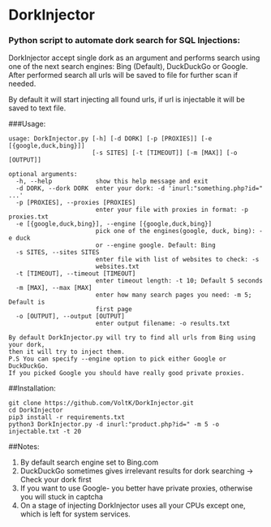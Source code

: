 # DorkInjector

### Python script to automate dork search for SQL Injections:
DorkInjector accept single dork as an argument and performs search using one of the next search engines: Bing (Default), DuckDuckGo or Google.
After performed search all urls will be saved to file for further scan if needed.

By default it will start injecting all found urls, if url is injectable it will be saved to text file. 

###Usage:
```
usage: DorkInjector.py [-h] [-d DORK] [-p [PROXIES]] [-e [{google,duck,bing}]]
                       [-s SITES] [-t [TIMEOUT]] [-m [MAX]] [-o [OUTPUT]]

optional arguments:
  -h, --help            show this help message and exit
  -d DORK, --dork DORK  enter your dork: -d 'inurl:"something.php?id=" ...'
  -p [PROXIES], --proxies [PROXIES]
                        enter your file with proxies in format: -p proxies.txt
  -e [{google,duck,bing}], --engine [{google,duck,bing}]
                        pick one of the engines(google, duck, bing): -e duck
                        or --engine google. Default: Bing
  -s SITES, --sites SITES
                        enter file with list of websites to check: -s
                        websites.txt
  -t [TIMEOUT], --timeout [TIMEOUT]
                        enter timeout length: -t 10; Default 5 seconds
  -m [MAX], --max [MAX]
                        enter how many search pages you need: -m 5; Default is
                        first page
  -o [OUTPUT], --output [OUTPUT]
                        enter output filename: -o results.txt

By default DorkInjector.py will try to find all urls from Bing using your dork,
then it will try to inject them.
P.S You can specify --engine option to pick either Google or DuckDuckGo.
If you picked Google you should have really good private proxies.

```

##Installation:
```
git clone https://github.com/VoltK/DorkInjector.git
cd DorkInjector
pip3 install -r requirements.txt
python3 DorkInjector.py -d inurl:"product.php?id=" -m 5 -o injectable.txt -t 20
```

##Notes:
1) By default search engine set to Bing.com
2) DuckDuckGo sometimes gives irrelevant results for dork searching -> Check your dork first
3) If you want to use Google- you better have private proxies, otherwise you will stuck in captcha
4) On a stage of injecting DorkInjector uses all your CPUs except one, which is left for system services.